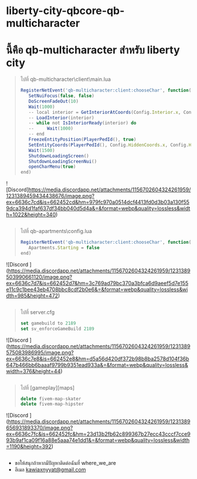 # liberty-city-qbcore-qb-multicharacter

# นี้คือ qb-multicharacter สำหรับ liberty city

> ไปที่ qb-multicharacter\client\main.lua 
> ```js
>RegisterNetEvent('qb-multicharacter:client:chooseChar', function()
>    SetNuiFocus(false, false)
>    DoScreenFadeOut(10)
>    Wait(1000)
>    -- local interior = GetInteriorAtCoords(Config.Interior.x, Config.Interior.y, Config.Interior.z - 18.9)
>    -- LoadInterior(interior)
>    -- while not IsInteriorReady(interior) do
>    --     Wait(1000)
>    -- end
>    FreezeEntityPosition(PlayerPedId(), true)
>    SetEntityCoords(PlayerPedId(), Config.HiddenCoords.x, Config.HiddenCoords.y, Config.HiddenCoords.z)
>    Wait(1500)
>    ShutdownLoadingScreen()
>    ShutdownLoadingScreenNui()
>    openCharMenu(true)
>end)
![Discord]https://media.discordapp.net/attachments/1156702604324261959/1231389459434438676/image.png?ex=6636c7cd&is=662452cd&hm=979fc970a0514dcf4413fd0d3b03a130f559dca394d1faf637df34bb040d5d4a&=&format=webp&quality=lossless&width=1022&height=340)
>```

> ไปที่ qb-apartments\config.lua
> ```js
>RegisterNetEvent('qb-multicharacter:client:chooseChar', function()
>    Apartments.Starting = false
>end)
![Discord ] (https://media.discordapp.net/attachments/1156702604324261959/1231389503990661120/image.png?ex=6636c7d7&is=662452d7&hm=3c769ad79bc370a3bfca6d9aeef5d7e155e11c9c1bee43eb4708bbc8cdf2b0e6&=&format=webp&quality=lossless&width=985&height=472)
>```

>ไปที่ server.cfg
>```js
>set gamebuild to 2189
>set sv_enforceGameBuild 2189
![Discord ] (https://media.discordapp.net/attachments/1156702604324261959/1231389575083986995/image.png?ex=6636c7e8&is=662452e8&hm=d5a56d420df372b98b8ba2578d104f36b647b466bb6baaaf9799b9351ead933a&=&format=webp&quality=lossless&width=376&height=44)
>```

> ไปที่ [gameplay]\[maps] 
> ```js
> delete fivem-map-skater
> delete fivem-map-hipster
![Discord ] (https://media.discordapp.net/attachments/1156702604324261959/1231389656931893370/image.png?ex=6636c7fc&is=662452fc&hm=23d13b2fb62c899367b27ecc43cccf7cce993b9af1ca09f16a88e5aaa74e1dd1&=&format=webp&quality=lossless&width=1190&height=392)
>```

* ขอให้สนุกถ้าหากมีปัญหาติดต่อฉันที่ where_we_are 
* อีเมล kawiaxnyyat@gmail.com
